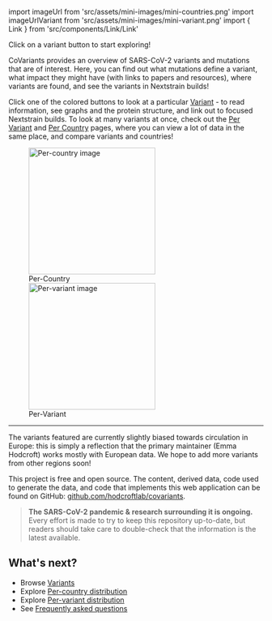 import imageUrl from 'src/assets/mini-images/mini-countries.png'
import imageUrlVariant from 'src/assets/mini-images/mini-variant.png'
import { Link } from 'src/components/Link/Link'

Click on a variant button to start exploring!

CoVariants provides an overview of SARS-CoV-2 variants and mutations that are of interest. Here, you can find out what mutations define a variant, what impact they might have (with links to papers and resources), where variants are found, and see the variants in Nextstrain builds!

Click one of the colored buttons to look at a particular [Variant](/variants) - to read information, see graphs and the protein structure, and link out to focused Nextstrain builds.
To look at many variants at once, check out the [Per Variant](/per-variant) and [Per Country](/per-country) pages, where you can view a lot of data in the same place, and compare variants and countries!

<figure className="text-center">
  <Link href="/per-country">
  <img src={imageUrl} alt="Per-country image" width="250"/>
  <figcaption>Per-Country</figcaption>
  </Link>
  <Link href="/per-variant">
  <img src={imageUrlVariant} alt="Per-variant image" width="250"/>
  <figcaption>Per-Variant</figcaption>
  </Link>
</figure>

---

The variants featured are currently slightly biased towards circulation in Europe: this is simply a reflection that the primary maintainer (Emma Hodcroft) works mostly with European data. We hope to add more variants from other regions soon!

This project is free and open source. The content, derived data, code used to generate the data, and code that implements this web application can be found on GitHub: [github.com/hodcroftlab/covariants](https://github.com/hodcroftlab/covariants/).

 > **The SARS-CoV-2 pandemic & research surrounding it is ongoing.** Every effort is made to try to keep this repository up-to-date, but readers should take care to double-check that the information is the latest available.

## What's next?

- Browse [Variants](/variants)
- Explore [Per-country distribution](/per-country)
- Explore [Per-variant distribution](/per-variant)
- See [Frequently asked questions](/faq)
